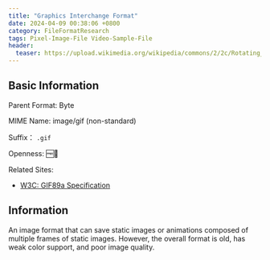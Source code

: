 ```yaml
---
title: "Graphics Interchange Format"
date: 2024-04-09 00:38:06 +0800
category: FileFormatResearch
tags: Pixel-Image-File Video-Sample-File
header:
  teaser: https://upload.wikimedia.org/wikipedia/commons/2/2c/Rotating_earth_%28large%29.gif
---
```


## Basic Information

Parent Format: Byte

MIME Name: image/gif (non-standard)

Suffix： `.gif`

Openness: 🆓📖

Related Sites:

* [W3C: GIF89a Specification](https://www.w3.org/Graphics/GIF/spec-gif89a.txt)

## Information

An image format that can save static images or animations composed of multiple frames of static images. However, the overall format is old, has weak color support, and poor image quality.
